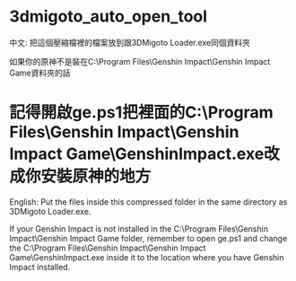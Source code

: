 # 3dmigoto_auto_open_tool
中文:
把這個壓縮檔裡的檔案放到跟3DMigoto Loader.exe同個資料夾

如果你的原神不是裝在C:\Program Files\Genshin Impact\Genshin Impact Game資料夾的話

記得開啟ge.ps1把裡面的C:\Program Files\Genshin Impact\Genshin Impact Game\GenshinImpact.exe改成你安裝原神的地方
========================================================================================================================
English:
Put the files inside this compressed folder in the same directory as 3DMigoto Loader.exe.

If your Genshin Impact is not installed in the C:\Program Files\Genshin Impact\Genshin Impact Game folder, remember to open ge.ps1 and change the C:\Program Files\Genshin Impact\Genshin Impact Game\GenshinImpact.exe inside it to the location where you have Genshin Impact installed.
